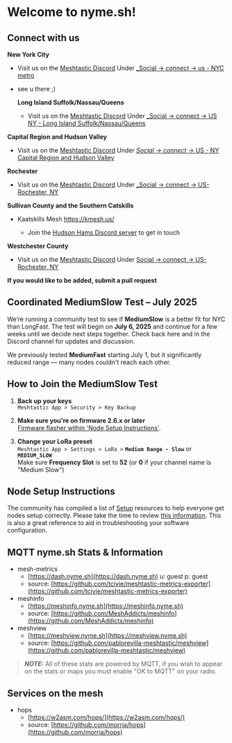 # Welcome to nyme.sh!

## Connect with us
**New York City** 

- Visit us on the [Meshtastic Discord](https://discord.com/invite/ktMAKGBnBs)
Under [_Social -> _connect_ -> us - NYC metro](https://discord.com/channels/867578229534359593/1202833898376138752)
- see u there ;)

  **Long Island Suffolk/Nassau/Queens**
  
  - Visit us on the [Meshtastic Discord](https://discord.com/invite/ktMAKGBnBs)
Under [_Social -> connect -> US NY - Long Island Suffolk/Nassau/Queens ](https://discord.com/channels/867578229534359593/1292647069256913031)

**Capital Region and Hudson Valley**

- Visit us on the [Meshtastic Discord](https://discord.com/invite/ktMAKGBnBs)
Under [_Social -> connect_ -> US - NY Capital Region and Hudson Valley](https://discord.com/channels/867578229534359593/1282698033657811105)

**Rochester**

- Visit us on the [Meshtastic Discord](https://discord.com/invite/ktMAKGBnBs)
Under [_Social -> connect -> US-Rochester, NY](https://discord.com/channels/867578229534359593/1292647069256913031)

**Sullivan County and the Southern Catskills**

- Kaatskills Mesh https://kmesh.us/

  - Join the [Hudson Hams Discord server](https://discord.gg/2J6BuhR) to get in  touch
  
**Westchester County**

- Visit us on the [Meshtastic Discord](https://discord.com/invite/ktMAKGBnBs)
Under [Social -> connect -> US-Rochester, NY](https://discord.com/channels/867578229534359593/1383046714763509910)

**If you would like to be added, submit a pull request**

## Coordinated MediumSlow Test – July 2025

We’re running a community test to see if **MediumSlow** is a better fit for NYC than LongFast. The test will begin on **July 6, 2025** and continue for a few weeks until we decide next steps together. Check back here and in the Discord channel for updates and discussion.

We previously tested **MediumFast** starting July 1, but it significantly reduced range — many nodes couldn't reach each other.

## How to Join the MediumSlow Test

1. **Back up your keys**  
   `Meshtastic App > Security > Key Backup`

2. **Make sure you're on firmware 2.6.x or later**  
   [Firmware flasher within 'Node Setup Instructions'](https://nyme.sh/setup.html).

3. **Change your LoRa preset**  
   `Meshtastic App > Settings > LoRa >` **`Medium Range - Slow`** or **`MEDIUM_SLOW`**  
   Make sure **Frequency Slot** is set to **52** (or **0** if your channel name is "Medium Slow")

## Node Setup Instructions
The community has compiled a list of [Setup](https://nyme.sh/setup.html) resources to help everyone get nodes setup correctly.  Please take the time to review [this information](https://nyme.sh/setup.html).  This is also a great reference to aid in troubleshooting your software configuration.

## MQTT nyme.sh Stats & Information
  - mesh-metrics
    - [https://dash.nyme.sh](https://dash.nyme.sh) u: guest p: guest
    - source: [https://github.com/tcivie/meshtastic-metrics-exporter](https://github.com/tcivie/meshtastic-metrics-exporter)
  - meshinfo
    - [https://meshinfo.nyme.sh](https://meshinfo.nyme.sh)
    - source: [https://github.com/MeshAddicts/meshinfo](https://github.com/MeshAddicts/meshinfo)
- meshview
    - [https://meshview.nyme.sh](https://meshview.nyme.sh)
    - source: [https://github.com/pablorevilla-meshtastic/meshview](https://github.com/pablorevilla-meshtastic/meshview)
> **_NOTE:_**  All of these stats are powered by MQTT, if you wish to appear on the stats or maps you must enable "OK to MQTT" on your radio.
## Services on the mesh
- hops
    - [https://w2asm.com/hops/](https://w2asm.com/hops/)
    - source: [https://github.com/morria/hops](https://github.com/morria/hops)
